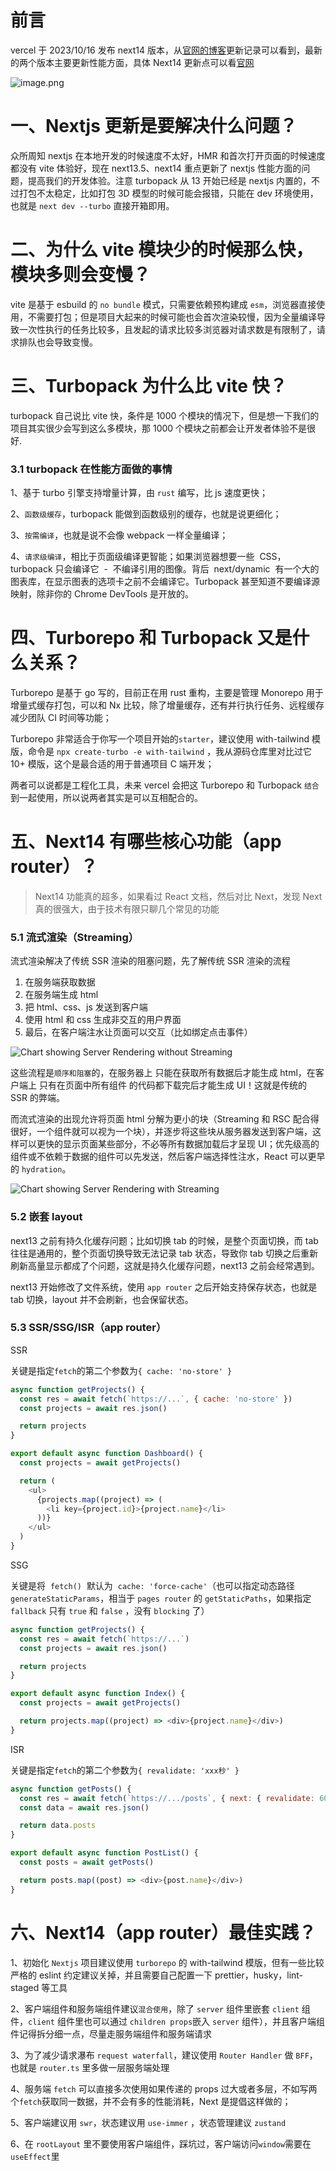 # 前言

vercel 于 2023/10/16 发布 next14 版本，从[官网的博客](https://nextjs.org/blog)更新记录可以看到，最新的两个版本主要更新性能方面，具体 Next14 更新点可以看[官网](https://nextjs.org/blog/next-14)

![image.png](https://p9-juejin.byteimg.com/tos-cn-i-k3u1fbpfcp/850d0d6936d9431186bee24195b4b70c~tplv-k3u1fbpfcp-jj-mark:0:0:0:0:q75.image#?w=2005&h=1342&s=668598&e=png&b=020202)

# 一、Nextjs 更新是要解决什么问题？

众所周知 nextjs 在本地开发的时候速度不太好，HMR 和首次打开页面的时候速度都没有 vite 体验好，现在 next13.5、next14 重点更新了 nextjs 性能方面的问题，提高我们的开发体验。注意 turbopack 从 13 开始已经是 nextjs 内置的，不过打包不太稳定，比如打包 3D 模型的时候可能会报错，只能在 dev 环境使用，也就是 `next dev --turbo` 直接开箱即用。

# 二、为什么 vite 模块少的时候那么快，模块多则会变慢？

vite 是基于 esbuild 的 `no bundle` 模式，只需要依赖预构建成 `esm`，浏览器直接使用，不需要打包；但是项目大起来的时候可能也会首次渲染较慢，因为全量编译导致一次性执行的任务比较多，且发起的请求比较多浏览器对请求数是有限制了，请求排队也会导致变慢。

# 三、Turbopack 为什么比 vite 快？

turbopack 自己说比 vite 快，条件是 1000 个模块的情况下，但是想一下我们的项目其实很少会写到这么多模块，那 1000 个模块之前都会让开发者体验不是很好.

### 3.1 turbopack 在性能方面做的事情

1、基于 turbo 引擎支持增量计算，由 `rust` 编写，比 js 速度更快；

2、`函数级缓存`，turbopack 能做到函数级别的缓存，也就是说更细化；

3、`按需编译`，也就是说不会像 webpack 一样全量编译；

4、`请求级编译`，相比于页面级编译更智能；如果浏览器想要一些  CSS，turbopack 只会编译它  -  不编译引用的图像。背后  next/dynamic  有一个大的图表库，在显示图表的选项卡之前不会编译它。Turbopack 甚至知道不要编译源映射，除非你的 Chrome DevTools 是开放的。

# 四、Turborepo 和 Turbopack 又是什么关系？

Turborepo 是基于 go 写的，目前正在用 rust 重构，主要是管理 Monorepo 用于增量式缓存打包，可以和 Nx 比较，除了增量缓存，还有并行执行任务、远程缓存减少团队 CI 时间等功能；

Turborepo 非常适合于你写一个项目开始的`starter`，建议使用 with-tailwind 模版，命令是 `npx create-turbo -e with-tailwind` ，我从源码仓库里对比过它 10+ 模版，这个是最合适的用于普通项目 C 端开发；

两者可以说都是工程化工具，未来 vercel 会把这 Turborepo 和 Turbopack `结合`到一起使用，所以说两者其实是可以互相配合的。

# 五、Next14 有哪些核心功能（app router）？

> Next14 功能真的超多，如果看过 React 文档，然后对比 Next，发现 Next 真的很强大，由于技术有限只聊几个常见的功能

### 5.1 流式渲染（Streaming）

流式渲染解决了传统 SSR 渲染的阻塞问题，先了解传统 SSR 渲染的流程

1. 在服务端获取数据
2. 在服务端生成 html
3. 把 html、css、js 发送到客户端
4. 使用 html 和 css 生成非交互的用户界面
5. 最后，在客户端注水让页面可以交互（比如绑定点击事件）

![Chart showing Server Rendering without Streaming](https://p3-juejin.byteimg.com/tos-cn-i-k3u1fbpfcp/6d51ba0fc5954b118ab43f0ef210cdd2~tplv-k3u1fbpfcp-jj-mark:0:0:0:0:q75.image#?w=1600&h=612&s=395002&e=png&b=161616)

这些流程是`顺序和阻塞`的，在服务器上 只能在获取所有数据后才能生成 html，在客户端上 只有在页面中所有组件
的代码都下载完后才能生成 UI！这就是传统的 SSR 的弊端。

而流式渲染的出现允许将页面 html 分解为更小的块（Streaming 和 RSC 配合得很好，一个组件就可以视为一个块），并逐步将这些块从服务器发送到客户端，这样可以更快的显示页面某些部分，不必等所有数据加载后才呈现 UI；优先级高的组件或不依赖于数据的组件可以先发送，然后客户端选择性注水，React 可以更早的 `hydration`。

![Chart showing Server Rendering with Streaming](https://p3-juejin.byteimg.com/tos-cn-i-k3u1fbpfcp/9745adc16eaa43d38bc2d4dbbee466a5~tplv-k3u1fbpfcp-jj-mark:0:0:0:0:q75.image#?w=1600&h=730&s=479790&e=png&b=171717)

### 5.2 嵌套 layout

next13 之前有持久化缓存问题；比如切换 tab 的时候，是整个页面切换，而 tab 往往是通用的，整个页面切换导致无法记录 tab 状态，导致你 tab 切换之后重新刷新高量显示都成了个问题，这就是持久化缓存问题，next13 之前会经常遇到。

next13 开始修改了文件系统，使用 `app router` 之后开始支持保存状态，也就是 tab 切换，layout 并不会刷新，也会保留状态。

### 5.3 SSR/SSG/ISR（app router）

SSR

关键是指定`fetch`的第二个参数为`{ cache: 'no-store' }`

```js
async function getProjects() {
  const res = await fetch(`https://...`, { cache: 'no-store' })
  const projects = await res.json()

  return projects
}

export default async function Dashboard() {
  const projects = await getProjects()

  return (
    <ul>
      {projects.map((project) => (
        <li key={project.id}>{project.name}</li>
      ))}
    </ul>
  )
}
```

SSG

关键是将  `fetch()`  默认为  `cache: 'force-cache'`（也可以指定动态路径`generateStaticParams`，相当于 `pages router` 的 `getStaticPaths`，如果指定 `fallback` 只有 `true` 和 `false` ，没有 `blocking` 了）

```js
async function getProjects() {
  const res = await fetch(`https://...`)
  const projects = await res.json()

  return projects
}

export default async function Index() {
  const projects = await getProjects()

  return projects.map((project) => <div>{project.name}</div>)
}
```

ISR

关键是指定`fetch`的第二个参数为`{ revalidate: 'xxx秒' }`

```js
async function getPosts() {
  const res = await fetch(`https://.../posts`, { next: { revalidate: 60 } })
  const data = await res.json()

  return data.posts
}

export default async function PostList() {
  const posts = await getPosts()

  return posts.map((post) => <div>{post.name}</div>)
}
```

# 六、Next14（app router）最佳实践？

1、初始化 `Nextjs` 项目建议使用 `turborepo` 的 with-tailwind 模版，但有一些比较严格的 eslint 约定建议关掉，并且需要自己配置一下 prettier，husky，lint-staged 等工具

2、客户端组件和服务端组件建议`混合使用`，除了 `server` 组件里嵌套 `client` 组件，`client` 组件里也可以通过 `children props`嵌入 `server` 组件），并且客户端组件记得拆分细一点，尽量走服务端组件和服务端请求

3、为了减少请求瀑布 `request waterfall`，建议使用 `Router Handler` 做 `BFF`，也就是 `router.ts` 里多做一层服务端处理

4、服务端 `fetch` 可以直接多次使用如果传递的 props 过大或者多层，不如写两个`fetch`获取同一数据，并不会有多的性能消耗，Next 是提倡这样做的；

5、客户端建议用 `swr`，状态建议用 `use-immer` ，状态管理建议 `zustand`

6、在 `rootLayout` 里不要使用客户端组件，踩坑过，客户端访问`window`需要在`useEffect`里

